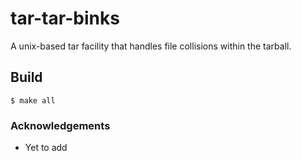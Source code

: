 # tar-tar-binks
A unix-based tar facility that handles file collisions within the tarball.

## Build
```shell
$ make all
```

### Acknowledgements
-   Yet to add
